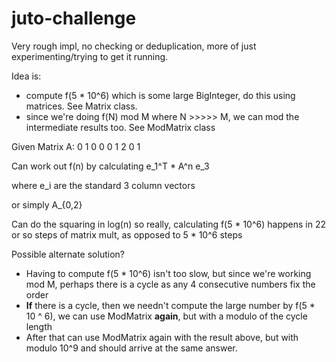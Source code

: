 # juto-challenge

Very rough impl, no checking or deduplication, more of just experimenting/trying to get it running.

Idea is:
  - compute f(5 * 10^6) which is some large BigInteger, do this using matrices. See Matrix class.
  - since we're doing f(N) mod M where N >>>>> M, we can mod the intermediate results too. See ModMatrix class

Given Matrix A: 
0 1 0
0 0 1
2 0 1

Can work out f(n) by calculating e_1^T * A^n e_3 

where e_i are the standard 3 column vectors

or simply A_{0,2}

Can do the squaring in log(n) so really, calculating f(5 * 10^6) happens in 22 or so steps of matrix mult, as opposed to 5 * 10^6 steps

Possible alternate solution?

 - Having to compute f(5 * 10^6) isn't too slow, but since we're working mod M, perhaps there is a cycle as any 4 consecutive numbers fix the order
 - **If** there is a cycle, then we needn't compute the large number by f(5 * 10 ^ 6), we can use ModMatrix **again**, but with a modulo of the cycle length
 - After that can use ModMatrix again with the result above, but with modulo 10^9 and should arrive at the same answer.
